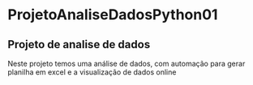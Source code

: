 # ProjetoAnaliseDadosPython01

## Projeto de analise de dados
Neste projeto temos uma análise de dados, com automação para gerar planilha em excel e a visualização de dados online
